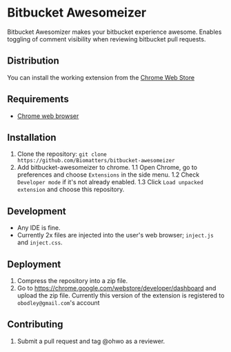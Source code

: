# Bitbucket Awesomeizer

Bitbucket Awesomizer makes your bitbucket experience awesome. Enables toggling of comment visibility when reviewing bitbucket pull requests.

## Distribution

You can install the working extension from the [Chrome Web Store](https://chrome.google.com/webstore/detail/bitbucket-awesomizer/fpcpncnhbbmlmhgicafejpabkdjenloi)

## Requirements

- [Chrome web browser](https://www.google.com/chrome/browser/desktop/)

## Installation

1. Clone the repository: `git clone https://github.com/Biomatters/bitbucket-awesomeizer`
1. Add bitbucket-awesomeizer to chrome.
1.1 Open Chrome, go to preferences and choose `Extensions` in the side menu.
1.2 Check `Developer mode` if it's not already enabled.
1.3 Click `Load unpacked extension` and choose this repository.

## Development

* Any IDE is fine.
* Currently 2x files are injected into the user's web browser; `inject.js` and `inject.css`.

## Deployment
1. Compress the repository into a zip file.
2. Go to https://chrome.google.com/webstore/developer/dashboard and upload the zip file. Currently this version of the extension is registered to `obodley@gmail.com`'s account

## Contributing

1. Submit a pull request and tag @ohwo as a reviewer.
